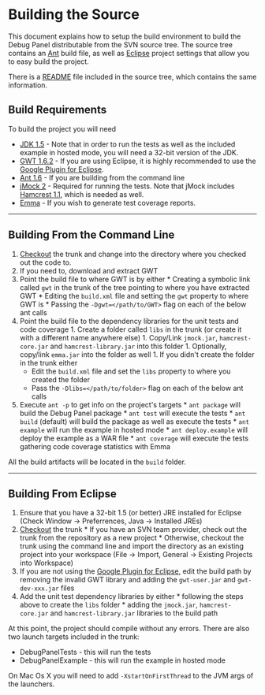 

# Building the Source #

This document explains how to setup the build environment to build the Debug Panel distributable from the SVN source tree. The source tree contains an [Ant](http://ant.apache.org/) build file, as well as [Eclipse](http://www.eclipse.org/) project settings that allow you to easy build the project.

There is a [README](http://code.google.com/p/gwt-debug-panel/source/browse/trunk/README) file included in the source tree, which contains the same information.

## Build Requirements ##

To build the project you will need
  * [JDK 1.5](http://java.sun.com/") - Note that in order to run the tests as well as the included example in hosted mode, you will need a 32-bit version of the JDK.
  * [GWT 1.6.2](http://code.google.com/webtoolkit/download.html) - If you are using Eclipse, it is highly recommended to use the [Google Plugin for Eclipse](http://code.google.com/eclipse/).
  * [Ant 1.6](http://ant.apache.org/) - If you are building from the command line
  * [jMock 2](http://www.jmock.org/download.html) - Required for running the tests. Note that jMock includes [Hamcrest 1.1](http://code.google.com/p/hamcrest/), which is needed as well.
  * [Emma](http://emma.sourceforge.net/downloads.html) - If you wish to generate test coverage reports.


---


## Building From the Command Line ##

  1. [Checkout](http://code.google.com/p/gwt-debug-panel/source/checkout) the trunk and change into the directory where you checked out the code to.
  1. If you need to, download and extract GWT
  1. Point the build file to where GWT is by either
    * Creating a symbolic link called `gwt` in the trunk of the tree pointing to where you have extracted GWT
    * Editing the `build.xml` file and setting the `gwt` property to where GWT is
    * Passing the `-Dgwt=</path/to/GWT>` flag on each of the below ant calls
  1. Point the build file to the dependency libraries for the unit tests and code coverage
    1. Create a folder called `libs` in the trunk (or create it with a different name anywhere else)
    1. Copy/Link `jmock.jar`, `hamcrest-core.jar` and `hamcrest-library.jar` into this folder
    1. Optionally, copy/link `emma.jar` into the folder as well
    1. If you didn't create the folder in the trunk either
      * Edit the `build.xml` file and set the `libs` property to where you created the folder
      * Pass the `-Dlibs=</path/to/folder>` flag on each of the below ant calls
  1. Execute `ant -p` to get info on the project's targets
    * `ant package` will build the Debug Panel package
    * `ant test` will execute the tests
    * `ant build` (default) will build the package as well as execute the tests
    * `ant example` will run the example in hosted mode
    * `ant deploy.example` will deploy the example as a WAR file
    * `ant coverage` will execute the tests gathering code coverage statistics with Emma

All the build artifacts will be located in the `build` folder.


---


## Building From Eclipse ##

  1. Ensure that you have a 32-bit 1.5 (or better) JRE installed for Eclipse (Check Window -> Preferrences, Java -> Installed JREs)
  1. [Checkout](http://code.google.com/p/gwt-debug-panel/source/checkout) the trunk
    * If you have an SVN team provider, check out the trunk from the repository as a new project
    * Otherwise, checkout the trunk using the command line and import the directory as an existing project into your workspace (File -> Import, General -> Existing Projects into Workspace)
  1. If you are not using the [Google Plugin for Eclipse](http://code.google.com/eclipse/), edit the build path by removing the invalid GWT library and adding the `gwt-user.jar` and `gwt-dev-xxx.jar` files
  1. Add the unit test dependency libraries by either
    * following the steps above to create the `libs` folder
    * adding the `jmock.jar`, `hamcrest-core.jar` and `hamcrest-library.jar` libraries to the build path

At this point, the project should compile without any errors. There are also two launch targets included in the trunk:

  * DebugPanelTests - this will run the tests
  * DebugPanelExample - this will run the example in hosted mode

On Mac Os X you will need to add `-XstartOnFirstThread` to the JVM args of the launchers.